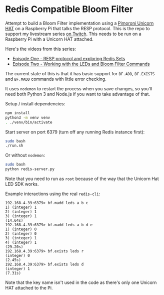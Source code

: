 # Redis Compatible Bloom Filter

Attempt to build a Bloom Filter implementation using a [Pimoroni Unicorn HAT](https://shop.pimoroni.com/products/unicorn-hat?variant=932565325) on a Raspberry Pi that talks the RESP protocol.  This is the repo to support my livestream series [on Twitch](https://twitch.tv/redisinc).  This needs to be run on a Raspberry Pi with a Unicorn HAT attached.

Here's the videos from this series:

* [Episode One - RESP protocol and exploring Redis Sets](https://www.youtube.com/watch?v=uyjAFP73ttI)
* [Episode Two - Working with the LEDs and Bloom Filter Commands](https://www.youtube.com/watch?v=Ym4g5iti3bo)

The current state of this is that it has basic support for `BF.ADD`, `BF.EXISTS` and `BF.MADD` commands with little error checking.

It uses `nodemon` to restart the process when you save changes, so you'll need both Python 3 and Node.js if you want to take advantage of that.

Setup / install dependencies:

```bash
npm install
python3 -m venv venv
. ./venv/bin/activate
```

Start server on port 6379 (turn off any running Redis instance first):

```bash
sudo bash
./run.sh
```

Or without `nodemon`:

```bash
sudo bash
python redis-server.py
```

Note that you need to run as `root` because of the way that the Unicorn Hat LED SDK works.

Example interactions using the real `redis-cli`:

```
192.168.4.39:6379> bf.madd leds a b c
1) (integer) 1
2) (integer) 1
3) (integer) 1
(14.64s)
192.168.4.39:6379> bf.madd leds a b d e
1) (integer) 0
2) (integer) 0
3) (integer) 1
4) (integer) 1
(29.20s)
192.168.4.39:6379> bf.exists leds r
(integer) 0
(2.45s)
192.168.4.39:6379> bf.exists leds d
(integer) 1
(7.31s)
```

Note that the key name isn't used in the code as there's only one Unicorn HAT attached to the Pi.
